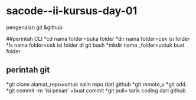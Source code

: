 # sacode--ii-kursus-day-01
pengenalan git &amp;github

##perintah CLI
*cd nama folder=buka folder
*dir nama folder=cek isi folder
*ls nama folder=cek isi folder di git bash
*mkdir nama _folder=untuk buat folder

## perintah git
  *git clone alamat_repo=untuk salin repo dari github
  *git remote_v
*git add.
*git commit -m 'isi pesan' =buat commit
*git pull= tarik coding dari github
